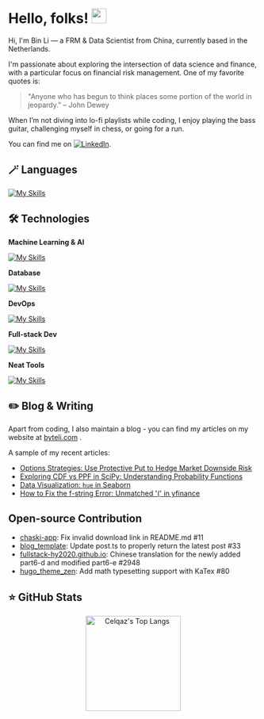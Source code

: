 # Hello, folks! <img src="https://raw.githubusercontent.com/MartinHeinz/MartinHeinz/master/wave.gif" width="30px" height="30px" />

Hi, I'm Bin Li — a FRM & Data Scientist from China, currently based in the Netherlands.

I'm passionate about exploring the intersection of data science and finance, with a particular focus on financial risk management. One of my favorite quotes is:

> "Anyone who has begun to think places some portion of the world in jeopardy." – John Dewey

When I’m not diving into lo-fi playlists while coding, I enjoy playing the bass guitar, challenging myself in chess, or going for a run.

You can find me on [![LinkedIn][3.2]][3].

## 🪄 Languages

[![My Skills](https://skillicons.dev/icons?i=python,r,js,ts)](https://skillicons.dev)

## 🛠️ Technologies

**Machine Learning & AI**

[![My Skills](https://skillicons.dev/icons?i=sklearn,tensorflow,pytorch,opencv)](https://skillicons.dev)

**Database**

[![My Skills](https://skillicons.dev/icons?i=mysql,mongodb)](https://skillicons.dev)

**DevOps**

[![My Skills](https://skillicons.dev/icons?i=azure,git,vim)](https://skillicons.dev)

**Full-stack Dev**

[![My Skills](https://skillicons.dev/icons?i=django,react,express,nodejs,tailwind)](https://skillicons.dev)

**Neat Tools**

[![My Skills](https://skillicons.dev/icons?i=bash,selenium,regex,postman)](https://skillicons.dev)

## ✏️ Blog & Writing

Apart from coding, I also maintain a blog - you can find my articles on my website at [byteli.com](https://byteli.com/) .

A sample of my recent articles:

<!-- BLOG-POST-LIST:START -->
- [Options Strategies: Use Protective Put to Hedge Market Downside Risk](https://www.byteli.com/post/finance/how-to-use-options-to-hedge-market-downside-risk/)
- [Exploring CDF vs PPF in SciPy: Understanding Probability Functions](https://www.byteli.com/post/datascience/cdf-and-ppf-in-in-scipy/)
- [Data Visualization: `hue` in Seaborn](https://www.byteli.com/post/datascience/hue-in-seaborn/)
- [How to Fix the f-string Error: Unmatched '(' in yfinance](https://www.byteli.com/post/datascience/fix_yfinance_error/)

<!-- BLOG-POST-LIST:END -->

## Open-source Contribution

- [chaski-app](https://github.com/a-chacon/chaski-app/pull/11): Fix invalid download link in README.md #11
- [blog_template](https://github.com/danielcgilibert/blog-template/pull/33): Update post.ts to properly return the latest post #33
- [fullstack-hy2020.github.io](https://github.com/fullstack-hy2020/fullstack-hy2020.github.io/pull/2948): Chinese translation for the newly added part6-d and modified part6-e #2948
- [hugo_theme_zen](https://github.com/frjo/hugo-theme-zen/pull/80): Add math typesetting support with KaTex #80

## ⭐️ GitHub Stats

<p align="center">
 <img alt="Celqaz's Top Langs" height="192px" src="https://github-readme-stats.vercel.app/api/top-langs/?username=Celqaz&langs_count=5&layout=compact&theme=bear&hide_border=true&hide=html,jupyter%20notebook" height="192px"/> 
</p>   

<!-- links to social media icons -->

<!-- icons with padding -->


[3.2]: https://raw.githubusercontent.com/MartinHeinz/MartinHeinz/master/linkedin-3-16.png (LinkedIn icon without padding)


<!-- links to your social media accounts -->


[3]: https://www.linkedin.com/in/jasonlib/


<!-- Resources -->
<!-- Icons: https://simpleicons.org/ -->
<!-- GitHub Stats: https://github.com/anuraghazra/github-readme-stats -->
<!-- Emojis: https://emojipedia.org/emoji/ -->
<!-- HTML Emojis: https://www.fileformat.info/index.htm -->
<!-- Shields: https://shields.io/ -->
<!-- Awesome GitHub Profile README: https://github.com/abhisheknaiidu/awesome-github-profile-readme -->
